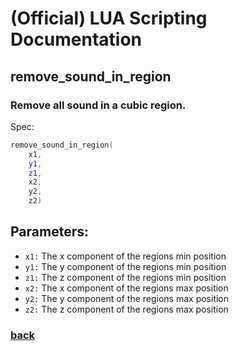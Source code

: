 
# (Official) LUA Scripting Documentation

## remove_sound_in_region

### Remove all sound in a cubic region.

Spec:
```lua
remove_sound_in_region(
	x1,
	y1,
	z1,
	x2,
	y2,
	z2)
```
## Parameters:
- `x1:` The x component of the regions min position
- `y1:` The y component of the regions min position
- `z1:` The z component of the regions min position
- `x2:` The x component of the regions max position
- `y2:` The y component of the regions max position
- `z2:` The z component of the regions max position

### [back](../sound)
